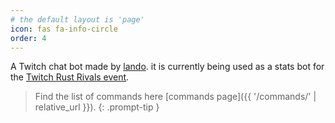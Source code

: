 ```yaml
---
# the default layout is 'page'
icon: fas fa-info-circle
order: 4
---
```


A Twitch chat bot made by [lando](https://twitch.tv/peepoLando). it is currently being used as a stats bot for the [Twitch Rust Rivals event](https://rustoria.co/twitch).

> Find the list of commands here [commands page]({{ '/commands/' | relative_url }}).
{: .prompt-tip }
